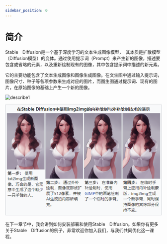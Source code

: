```yaml
---
sidebar_position: 0
---
```


# 简介

Stable　Diffusion是一个基于深度学习的文本生成图像模型，　其本质是扩散模型（Diffusion模型）的变体。通过使用提示词（Prompt）来产生新的图像，描述要包含或省略的元素，以及重新绘制现有的图像，其中包含提示词中描述的新元素。

它的主要功能包含了文本生成图像和图像生成图像。在文生图中通过输入提示词，图像尺寸、种子等各项参数来生成对应的图片，而图生图通过提示词、现有的图片，在原始图像的基础上产生一个新的图像。

![describe1](./stable_diffusion/img/img1.png)

![describe2](./stable_diffusion/img/img2.png)


在下一章节中，我会讲到如何安装部署和使用Stable　Diffusion。如果你有更多关于Stable　Diffusion的例子，非常欢迎你加入我们，与我们共同优化这一课程。

